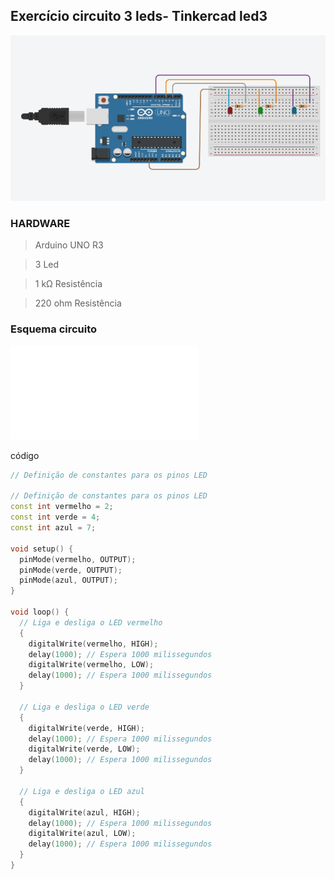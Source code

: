 ## Exercício circuito 3 leds- Tinkercad led3




 ![led3](img/led3.png)




 



### HARDWARE
> Arduino UNO R3

>  3 Led

> 1 kΩ Resistência

> 220 ohm  Resistência

### Esquema circuito

 ![led3](img/3Leds.pdf)





código
```cpp
// Definição de constantes para os pinos LED

// Definição de constantes para os pinos LED
const int vermelho = 2;
const int verde = 4;
const int azul = 7;

void setup() {
  pinMode(vermelho, OUTPUT);
  pinMode(verde, OUTPUT);
  pinMode(azul, OUTPUT);
}

void loop() {
  // Liga e desliga o LED vermelho
  {
    digitalWrite(vermelho, HIGH);
    delay(1000); // Espera 1000 milissegundos
    digitalWrite(vermelho, LOW);
    delay(1000); // Espera 1000 milissegundos
  }

  // Liga e desliga o LED verde
  {
    digitalWrite(verde, HIGH);
    delay(1000); // Espera 1000 milissegundos
    digitalWrite(verde, LOW);
    delay(1000); // Espera 1000 milissegundos
  }

  // Liga e desliga o LED azul
  {
    digitalWrite(azul, HIGH);
    delay(1000); // Espera 1000 milissegundos
    digitalWrite(azul, LOW);
    delay(1000); // Espera 1000 milissegundos
  }
}



